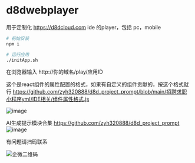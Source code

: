 # d8dwebplayer

用于定制化 https://d8dcloud.com ide 的player，包括 pc，mobile

```sh
# 初始安装
npm i

# 运行应用
./initApp.sh

```

在浏览器输入 
http://你的域名/play/应用ID



这个是react组件的属性配置的格式，如果有自定义的组件贡献的，按这个格式就行
https://github.com/zyh320888/d8d_project_prompt/blob/main/招聘求职小程序ymI/IDE相关/组件属性格式.js

![image](https://github.com/zyh320888/d8dwebplayer/assets/107449579/7617b82c-1eba-4f4c-973a-c88309d82254)

AI生成提示模块合集
https://github.com/zyh320888/d8d_project_prompt
![image](https://github.com/zyh320888/d8dwebplayer/assets/107449579/0c75b64e-36dc-4c7f-8790-f7a02d4daac6)


有问题请扫码联系

![企微二维码](https://d8doss.y2o.me/weworkqrcode.png)

